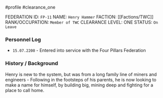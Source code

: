 #profile #clearance_one 

FEDERATION ID: `FP-11`
NAME: `Henry Hammer`
FACTION: [[Factions/TWC]]
RANK/OCCUPATION: `Member of TWC`
CLEARANCE LEVEL: ONE
STATUS: `On Leave`

### Personnel Log
- `15.07.2200` - Entered into service with the Four Pillars Federation

### History / Background
Henry is new to the system, but was from a long family line of miners and engineers - Following in the footsteps of his parents, he is now looking to make a name for himself, by building big, mining deep and fighting for a place to call home.
